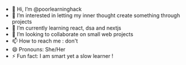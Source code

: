 - 👋 Hi, I’m @poorlearninghack
- 👀 I’m interested in letting my inner thought create something through projects
- 🌱 I’m currently learning react, dsa and nextjs
- 💞️ I’m looking to collaborate on small web projects
- 📫 How to reach me : don't
- 😄 Pronouns: She/Her
- ⚡ Fun fact: I am smart yet a slow learner !

<!---
poorlearninghack/poorlearninghack is a ✨ special ✨ repository because its `README.md` (this file) appears on your GitHub profile.
You can click the Preview link to take a look at your changes.
--->
